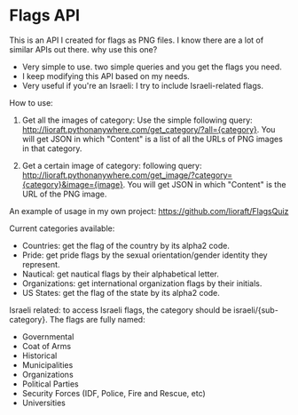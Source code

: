 # Flags API
This is an API I created for flags as PNG files.
I know there are a lot of similar APIs out there. why use this one?
- Very simple to use. two simple queries and you get the flags you need.
- I keep modifying this API based on my needs. 
- Very useful if you're an Israeli: I try to include Israeli-related flags.

How to use:

1. Get all the images of category:
Use the simple following query:
http://lioraft.pythonanywhere.com/get_category/?all={category}.
You will get JSON in which "Content" is a list of all the URLs of PNG images in that category.

2. Get a certain image of category:
following query:
http://lioraft.pythonanywhere.com/get_image/?category={category}&image={image}.
You will get JSON in which "Content" is the URL of the PNG image.

An example of usage in my own project: https://github.com/lioraft/FlagsQuiz

Current categories available:
- Countries: get the flag of the country by its alpha2 code.
- Pride: get pride flags by the sexual orientation/gender identity they represent.
- Nautical: get nautical flags by their alphabetical letter.
- Organizations: get international organization flags by their initials.
- US States: get  the flag of the state by its alpha2 code.

Israeli related:
to access Israeli flags, the category should be israeli/{sub-category}. The flags are fully named:
- Governmental
- Coat of Arms
- Historical
- Municipalities
- Organizations
- Political Parties
- Security Forces (IDF, Police, Fire and Rescue, etc)
- Universities
